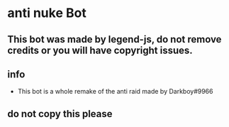 # anti nuke Bot
## This bot was made by legend-js, do not remove credits or you will have copyright issues.
## info
- This bot is a whole remake of the anti raid made by Darkboy#9966
## do not copy this please


